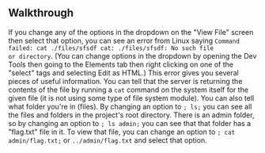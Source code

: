 ## Walkthrough
If you change any of the options in the dropdown on the "View File" screen then select that option, you can see an error from Linux saying <code>Command failed: cat ./files/sfsdf cat: ./files/sfsdf: No such file or directory</code>. (You can change options in the dropdown by opening the Dev Tools then going to the Elements tab then right clicking on one of the "select" tags and selecting Edit as HTML.) This error gives you several pieces of useful information. You can tell that the server is returning the contents of the file by running a <code>cat</code> command on the system itself for the given file (it is not using some type of file system module). You can also tell what folder you're in (files). By changing an option to <code>; ls;</code> you can see all the files and folders in the project's root directory. There is an admin folder, so by changing an option to <code>; ls admin;</code> you can see that that folder has a "flag.txt" file in it. To view that file, you can change an option to <code>; cat admin/flag.txt;</code> or <code>../admin/flag.txt</code> and select that option.
